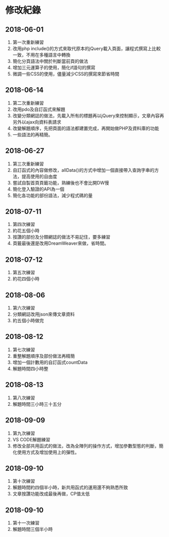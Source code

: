 # 修改紀錄

## 2018-06-01

1. 第一次重新練習
2. 改用php include()的方式來取代原本的jQuery載入頁面，讓程式撰寫上比較一致，不用在多種語言中轉換
3. 簡化分頁語法中關於判斷當前頁的做法
4. 增加三元運算子的使用，簡化if語句的撰寫
5. 微調一些CSS的使用，儘量減少CSS的撰寫來節省時間

## 2018-06-14

1. 第二次重新練習
2. 改用pdo及自訂函式來解題
3. 改變分類網誌的做法，先載入所有的標題再以jQuery來控制顯示，文章內容再另外以ajax向資料表請求
4. 改變解題順序，先把頁面的語法都建置完成，再開始做PHP及資料庫的功能
5. 一些語法的再精簡。

## 2018-06-27

1. 第三次重新練習
2. 自訂函式的內容做修改，allData()的方式中增加一個直接帶入查詢字串的方法，提高使用的自由度
3. 嘗試自製首頁頁籤功能，熟練後也不會比開DW慢
4. 簡化登入驗證的API為一個
5. 簡化各功能的部份語法，減少程式碼的量

## 2018-07-11

1. 第四次練習
2. 約花五個小時
3. 按讚的部份及分類網誌的做法不易記住，要多練習
4. 頁籤最後還是改用DreamWeaver來做，省時間。

## 2018-07-12

1. 第五次練習
2. 約花四個小時

## 2018-08-06

1. 第六次練習
2. 分類網誌改用json來傳文章資料
3. 約五個小時做完

## 2018-08-12

1. 第七次練習
2. 重整解題順序及部份做法再精簡
3. 增加一個計數用的自訂函式countData
4. 解題時間四小時整

## 2018-08-13

1. 第八次練習
2. 解題時間三小時三十五分

## 2018-09-09

1. 第九次練習
2. VS CODE解題練習
3. 修改全部共用函式的做法，改為全陣列的操作方式，增加參數型態的判斷，簡化使用方式及增加使用上的彈性。

## 2018-09-10

1. 第十次練習
2. 解題時間約四個半小時，新共用函式的運用還不夠熟悉所致
3. 文章按讚功能改成最後再做，CP值太低

## 2018-09-10

1. 第十一次練習
2. 解題時間三個半小時

